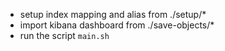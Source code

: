 - setup index mapping and alias from ./setup/*
- import kibana dashboard from ./save-objects/*
- run the script `main.sh`